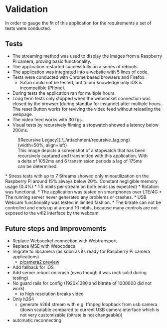 # Validation

In order to gauge the fit of this application for the requirements a set of tests were conducted.
## Tests

* The streaming method was used to display the images from a Raspberry Pi camera, proving basic functionality.
* The application restarted successfully on a series of reboots.
* The application was integrated into a website with 5 lines of code.
* Tests were conducted with Chrome based browsers and Firefox.
  * Safari could not be tested, but to our knowledge only iOS is incompatible (Phone).
* During tests the application ran for multiple hours.
* Long term tests only stopped when the websocket connection was closed by the browser (during standby for instance) after multiple hours. The reset Button works for reviving the video feed without reloading the webpage.
* The video feed works with 30 fps.
* Visual tests by recursively filming a stopwatch showed a latency below 200ms.
<figure markdown>
  ![Recursive Legacy](./../attachment/recursive_lag.png){width=50%, align=left}
  <figcaption>This image depicts a screenshot of a stopwatch that has been recursively captured and transmitted with this application. With a delta of 1052ms and 6 transmission periods a lag of 175ms can be determined. </figcaption>
</figure>
* Stress tests with up to 7 Streams showed only minoutilization on the Raspberry Pi around 15% always below 20%. Constant negligible memory usage (0.4%)
* 1.5 mbits per stream on both ends (as expected)
* Rotation was functional.
* The application was tested on smartphones over LTE/4G
* The running server never generated any problems or crashes.
* USB Webcam functionality was tested in limited fashion.
  * The bitrate can not be controlled and ends up at around 10 mbits, because many controls are not exposed to the v4l2 interface by the webcam.



## Future steps and Improvements

- Replace Websocket connection with Webtransport
- Replace MSE with Webcodecs
- migrate to libcamera (as soon as its ready for Raspberry Pi camera applications)
  - [picamera2 preview](https://www.raspberrypi.com/news/a-preview-release-of-the-picamera2-library/)
- Add fallback for iOS
- Add server reboot on crash (even though it was rock solid during testing)
- No guard rails for config (1920x1080 and bitrate of 1000000 did not work)
  - to high resolution breaks video
- Only h264 
  - generate h264 stream with e.g. ffmpeg loopback from usb camera (down scalable compared to current USB camera interface which is not very customizable (bitrate is not changeable))
- automatic reconnecting